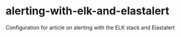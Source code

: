 # alerting-with-elk-and-elastalert
Configuration for article on alerting with the ELK stack and Elastalert
